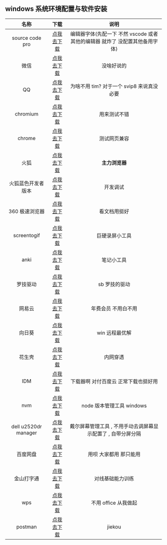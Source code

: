 ## windows 系统环境配置与软件安装

|         名称         |              下载              |                                    说明                                     |
| :------------------: | :----------------------------: | :-------------------------------------------------------------------------: |
|   source code pro    |  [点我去下载][sourcecodepro]   | 编辑器字体(先配一下 不然 vscode 或者其他的编辑器 就炸了 没配置其他备用字体) |
|         微信         |    [点我去下载][wxdownurl]     |                                 没啥好说的                                  |
|          QQ          |    [点我去下载][qqdownurl]     |                  为啥不用 tim? 对于一个 svip8 来说真没必要                  |
|       chromium       | [点我去下载][chromiumdownurl]  |                                用来测试不错                                 |
|        chrome        |  [点我去下载][chromedownurl]   |                                测试网页兼容                                 |
|         火狐         |  [点我去下载][firefoxdownurl]  |                               **主力浏览器**                                |
|  火狐蓝色开发者版本  | [点我去下载][firefoxdeveloper] |                                  开发调试                                   |
|    360 极速浏览器    |   [点我去下载][360download]    |                                看文档用挺好                                 |
|     screentogif      |   [点我去下载][screentogif]    |                               巨硬录屏小工具                                |
|         anki         |       [点我去下载][anki]       |                                 笔记小工具                                  |
|       罗技驱动       |       [点我去下载][logi]       |                                sb 罗技的驱动                                |
|        网易云        |    [点我去下载][wangyiyun]     |                             年费会员 不用白不用                             |
|        向日葵        |    [点我去下载][xiangrikui]    |                               win 远程最优解                                |
|        花生壳        |    [点我去下载][huashengke]    |                                  内网穿透                                   |
|         IDM          |       [点我去下载][idm]        |                    下载器啊 对付百度云 正常下载也挺好用                     |
|         nvm          |       [点我去下载][nvm]        |                          node 版本管理工具 windows                          |
| dell u2520dr manager |    [点我去下载][dellscreen]    |        戴尔屏幕管理工具 , 不用手动去调屏幕显示配置了 , 自带分屏分隔         |
|       百度网盘       |  [点我去下载][baidudownload]   |                           用呗 大家都用 那只能用                            |
|      金山打字通      |   [点我去下载][jinshandazi]    |                              对线基础能力训练                               |
|         wps          |       [点我去下载][wps]        |                            不用 office 从我做起                             |
|postman|[点我去下载][postman]| jiekou |

[wxdownurl]: https://weixin.qq.com/
[qqdownurl]: https://im.qq.com/index
[chromiumdownurl]: https://download-chromium.appspot.com/
[chromedownurl]: https://www.google.cn/chrome/
[firefoxdownurl]: http://www.firefox.com.cn/
[firefoxdeveloper]: https://www.mozilla.org/zh-CN/firefox/developer/
[screentogif]: https://www.screentogif.com/
[anki]: https://apps.ankiweb.net/
[logi]: https://support.logi.com/hc/zh-cn/articles/360025298133
[wangyiyun]: https://music.163.com/
[xiangrikui]: https://sunlogin.oray.com/
[sourcecodepro]: https://github.com/adobe-fonts/source-code-pro
[idm]: https://www.mairuan.com/
[360download]: https://browser.360.cn/ee/
[huashengke]: https://hsk.oray.com/
[nvm]: https://github.com/coreybutler/nvm-windows
[dellscreen]: https://www.delldisplaymanager.com/
[baidudownload]: http://pan.baidu.com/download
[jinshandazi]: http://www.51dzt.com/
[wps]: https://www.wps.cn/
[postman]: https://www.postman.com/

